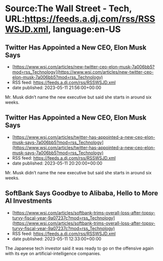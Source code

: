 # Source:The Wall Street - Tech, URL:https://feeds.a.dj.com/rss/RSSWSJD.xml, language:en-US

## Twitter Has Appointed a New CEO, Elon Musk Says
 - [https://www.wsj.com/articles/new-twitter-ceo-elon-musk-7a006bb5?mod=rss_Technology](https://www.wsj.com/articles/new-twitter-ceo-elon-musk-7a006bb5?mod=rss_Technology)
 - RSS feed: https://feeds.a.dj.com/rss/RSSWSJD.xml
 - date published: 2023-05-11 21:56:00+00:00

Mr. Musk didn’t name the new executive but said she starts in around six weeks.

## Twitter Has Appointed a New CEO, Elon Musk Says
 - [https://www.wsj.com/articles/twitter-has-appointed-a-new-ceo-elon-musk-says-7a006bb5?mod=rss_Technology](https://www.wsj.com/articles/twitter-has-appointed-a-new-ceo-elon-musk-says-7a006bb5?mod=rss_Technology)
 - RSS feed: https://feeds.a.dj.com/rss/RSSWSJD.xml
 - date published: 2023-05-11 20:20:00+00:00

Mr. Musk didn’t name the new executive but said she starts in around six weeks.

## SoftBank Says Goodbye to Alibaba, Hello to More AI Investments
 - [https://www.wsj.com/articles/softbank-trims-overall-loss-after-topsy-turvy-fiscal-year-9a07237c?mod=rss_Technology](https://www.wsj.com/articles/softbank-trims-overall-loss-after-topsy-turvy-fiscal-year-9a07237c?mod=rss_Technology)
 - RSS feed: https://feeds.a.dj.com/rss/RSSWSJD.xml
 - date published: 2023-05-11 12:33:00+00:00

The Japanese tech investor said it was ready to go on the offensive again with its eye on artificial-intelligence companies.

